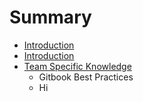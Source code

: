 # Summary

* [Introduction](README.md)
* [Introduction](introduction.md)
* [Team Specific Knowledge](team_specific_knowledge.md)
   * Gitbook Best Practices
   * Hi

